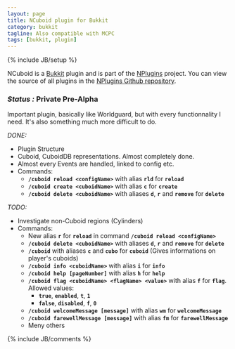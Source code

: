 ```yaml
---
layout: page
title: NCuboid plugin for Bukkit
category: bukkit
tagline: Also compatible with MCPC
tags: [bukkit, plugin]
---
```

{% include JB/setup %}

NCuboid is a [Bukkit][] plugin and is part of the [NPlugins][] project.
You can view the source of all plugins in the [NPlugins Github repository][].

### *Status :* Private Pre-Alpha

Important plugin, basically like Worldguard, but with every functionnality I need. It's also something much more difficult to do.

_DONE:_
* Plugin Structure
* Cuboid, CuboidDB representations. Almost completely done.
* Almost every Events are handled, linked to config etc.
* Commands:
  * **`/cuboid reload <configName>`** with alias **`rld`** for **`reload`**
  * **`/cuboid create <cuboidName>`** with alias **`c`** for **`create`**
  * **`/cuboid delete <cuboidName>`** with aliases **`d`**, **`r`** and **`remove`** for **`delete`**

_TODO:_
* Investigate non-Cuboid regions (Cylinders)
* Commands:
  * New alias **`r`** for **`reload`** in command **`/cuboid reload <configName>`**
  * **`/cuboid delete <cuboidName>`** with aliases **`d`**, **`r`** and **`remove`** for **`delete`**
  * **`/cuboid`** with aliases **`c`** and **`cubo`** for **`cuboid`** (Gives informations on player's cuboids)
  * **`/cuboid info <cuboidName>`** with alias **`i`** for **`info`**
  * **`/cuboid help [pageNumber]`** with alias **`h`** for **`help`**
  * **`/cuboid flag <cuboidName> <flagName> <value>`** with alias **`f`** for **`flag`**. Allowed values:
    * **`true`**, **`enabled`**, **`t`**, **`1`**
    * **`false`**, **`disabled`**, **`f`**, **`0`**
  * **`/cuboid welcomeMessage [message]`** with alias **`wm`** for **`welcomeMessage`**
  * **`/cuboid farewellMessage [message]`** with alias **`fm`** for **`farewellMessage`**
  * Meny others

{% include JB/comments %}

<!--- Under this lines are links defined --->
[Bukkit]: http://bukkit.org "Bukkit Forums"

[NPlugins]: /bukkit/NPlugins.html "NPlugins project page"
[NPlugins Github repository]: https://github.com/Ribesg/NPlugins "NPlugins Github repository"